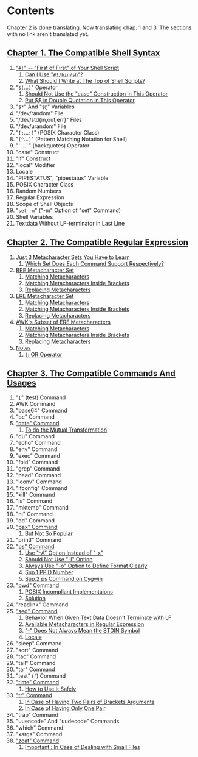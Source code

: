 # Contents

Chapter 2 is done translating. Now translating chap. 1 and 3. The sections with no link aren't translated yet.


## [Chapter 1. The Compatible Shell Syntax](1)

1. ["`#!`" -- "First of First" of Your Shell Script](1/-2321_shebang.md#----first-of-first-of-your-shell-script)
   1. [Can I Use "`#!/bin/sh`"?](1/-2321_shebang.md#can-i-use-binsh)
   1. [What Should I Write at The Top of Shell Scripts?](1/-2321_shebang.md#what-should-i-write-at-the-top-of-shell-scripts)
1. ["`$(`...`)`" Operator](1/-2428_dollar_parenthes.md#-operator)
   1. [Should Not Use the "case" Construction in This Operator](1/-2428_dollar_parenthes.md#should-not-use-the-case-construction-in-this-operator)
   1. [Put $$ in Double Quotation in This Operator](1/-2428_dollar_parenthes.md#put--in-double-quotation-in-this-operator)
1. "`$*`" And "`$@`" Variables
1. "/dev/random" File
1. "/dev/std{in,out,err}" Files
1. "/dev/urandom" File
1. "`[:`...`:]`" (POSIX Character Class)
1. "`[^`...`]`" (Pattern Matching Notation for Shell)
1. "`` ` ``...`` ` ``" (backquotes) Operator
1. "case" Construct
1. "if" Construct
1. "local" Modifier
1. Locale
1. "PIPESTATUS", "pipestatus" Variable
1. POSIX Character Class
1. Random Numbers
1. Regular Expression
1. Scope of Shell Objects
1. "`set -m`" ("-m" Option of "set" Command)
1. Shell Variables
1. Textdata Without LF-terminator in Last Line

## [Chapter 2. The Compatible Regular Expression](2)

1. [Just 3 Metacharacter Sets You Have to Learn](2/00_3_metachar_set.md#just-3-metacharacter-sets-you-have-to-learn)
   1. [Which Set Does Each Command Support Respectively?](2/00_3_metachar_set.md#which-set-does-each-command-support-respectively)
1. [BRE Metacharacter Set](2/11_BRE.md#bre-metacharacter-set)
   1. [Matching Metacharacters](2/11_BRE.md#matching-metacharacters)
   1. [Matching Metacharacters Inside Brackets](2/11_BRE.md#matching-metacharacters-inside-brackets)
   1. [Replacing Metacharacters](2/11_BRE.md#replacing-metacharacters)
1. [ERE Metacharacter Set](2/12_ERE.md#ere-metacharacter-set)
   1. [Matching Metacharacters](2/12_ERE.md#matching-metacharacters)
   1. [Matching Metacharacters Inside Brackets](2/12_ERE.md#matching-metacharacters-inside-brackets)
   1. [Replacing Metacharacters](2/12_ERE.md#replacing-metacharacters)
1. [AWK's Subset of ERE Metacharacters](2/13_AWK_subset.md#awks-subset-of-ere-metacharacters)
   1. [Matching Metacharacters](2/13_AWK_subset.md#matching-metacharacters)
   1. [Matching Metacharacters Inside Brackets](2/13_AWK_subset.md#matching-metacharacters-inside-brackets)
   1. [Replacing Metacharacters](2/13_AWK_subset.md#replacing-metacharacters)
1. [Notes](2/21_notes.md#notes)
   1. [`|`: OR Operator](2/21_notes.md#-or-operator)

## [Chapter 3. The Compatible Commands And Usages](3)

1. "`[`" (test) Command
1. AWK Command
1. "base64" Command
1. "bc" Command
1. ["date" Command](3/date.md#date-command)
   1. [To do the Mutual Transformation](3/date.md#to-do-the-mutual-transformation)
1. "du" Command
1. "echo" Command
1. "env" Command
1. "exec" Command
1. "fold" Command
1. "grep" Command
1. "head" Command
1. "iconv" Command
1. "ifconfig" Command
1. "kill" Command
1. "ls" Command
1. "mktemp" Command
1. "nl" Command
1. "od" Command
1. ["pax" Command](3/pax.md#pax-command)
   1. [But Not So Popular](3/pax.md#but-not-so-popular)
1. "printf" Command
1. ["ps" Command](3/ps.md#ps-command)
   1. [Use "-A" Option Instead of "-x"](3/ps.md#use--a-option-instead-of--x)
   1. [Should Not Use "-l" Option](3/ps.md#should-not-use--l-option)
   1. [Always Use "-o" Option to Define Format Clearly](3/ps.md#always-use--o-option-to-define-format-clearly)
   1. [Sup.1 PPID Number](3/ps.md#sup1-ppid-number)
   1. [Sup.2 ps Command on Cygwin](3/ps.md#sup2-ps-command-on-cygwin)
1. ["pwd" Command](3/pwd.md#pwd-command)
   1. [POSIX Incompliant Implementaions](3/pwd.md#posix-incompliant-implementaions)
   1. [Solution](3/pwd.md#solution)
1. "readlink" Command
1. ["sed" Command](3/sed.md#sed-command)
   1. [Behavior When Given Text Data Doesn't Terminate with LF](3/sed.md#behavior-when-given-text-data-doesnt-terminate-with-lf)
   1. [Available Metacharacters in Regular Expression](3/sed.md#available-metacharacters-in-regular-expression)
   1. ["-" Does Not Always Mean the STDIN Symbol](3/sed.md#--does-not-always-mean-the-stdin-symbol)
   1. [Locale](3/sed.md#locale)
1. "sleep" Command
1. "sort" Command
1. "tac" Command
1. "tail" Command
1. ["tar" Command](3/tar.md#tar-command)
1. "test" (`[`) Command
1. ["time" Command](3/time.md#time-command)
   1. [How to Use It Safely](3/time.md#how-to-use-it-safely)
1. ["tr" Command](3/tr.md#tr-command)
   1. [In Case of Having Two Pairs of Brackets Arguments](3/tr.md#in-case-of-having-two-pairs-of-brackets-arguments)
   1. [In Case of Having Only One Pair](3/tr.md#in-case-of-having-only-one-pair)
1. "trap" Command
1. "uuencode" And "uudecode" Commands
1. "which" Command
1. "xargs" Command
1. ["zcat" Command](3/zcat.md#zcat-command)
   1. [Important : In Case of Dealing with Small Files](3/zcat.md#important--in-case-of-dealing-with-small-files)
